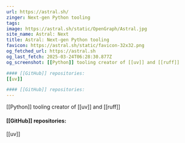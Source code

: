 ```yaml
---
url: https://astral.sh/
zinger: Next-gen Python tooling
tags: 
image: https://astral.sh/static/OpenGraph/Astral.jpg
site_name: Astral: Next
title: Astral: Next-gen Python tooling
favicon: https://astral.sh/static/favicon-32x32.png
og_fetched_url: https://astral.sh
og_last_fetch: 2025-03-24T06:28:30.877Z
og_screenshot: [[Python]] tooling creator of [[uv]] and [[ruff]]

#### [[GitHub]] repositories:
[[uv]]

#### [[GitHub]] repositories: 
---
```

[[Python]] tooling creator of [[uv]] and [[ruff]]

#### [[GitHub]] repositories:
[[uv]]
